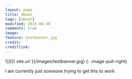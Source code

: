 ```yaml
---
layout: page
title: About
tags: [about]
modified: 2015-08-30
comments: true
image:
feature: testbanner.jpg
credit:
creditlink:
---
```


![]({{ site.url }}/images/testbanner.jpg)
{: .image-pull-right}

I am currently just someone trying to get this to work

